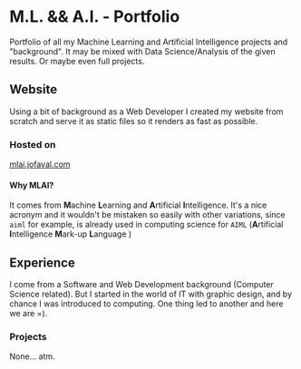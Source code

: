 # M.L. && A.I. - Portfolio #
Portfolio of all my Machine Learning and Artificial Intelligence projects and "background".
It may be mixed with Data Science/Analysis of the given results. Or maybe even full projects.

## Website
Using a bit of background as a Web Developer I created my website from scratch and serve it as static files so it renders as fast as possible.

### Hosted on
[mlai.jofaval.com](https://mlai.jofaval.com)

#### Why MLAI?
It comes from **M**achine **L**earning and **A**rtificial **I**ntelligence. It's a nice acronym and it wouldn't be mistaken so easily with other variations, since `aiml` for example, is already used in computing science for `AIML` (**A**rtificial **I**ntelligence **M**ark-up **L**anguage )

## Experience
I come from a Software and Web Development background (Computer Science related). But I started in the world of IT with graphic design, and by chance I was introduced to computing. One thing led to another and here we are =).

### Projects
None... atm.